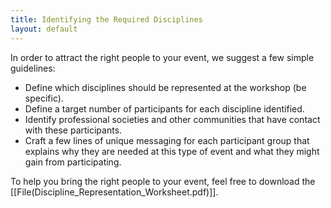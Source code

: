 ```yaml
---
title: Identifying the Required Disciplines
layout: default
---
```

In order to attract the right people to your event, we suggest a few simple guidelines:
* Define which disciplines should be represented at the workshop (be specific).
* Define a target number of participants for each discipline identified.
* Identify professional societies and other communities that have contact with these participants.
* Craft a few lines of unique messaging for each participant group that explains why they are needed at this type of event and what they might gain from participating.

To help you bring the right people to your event, feel free to download the [[File(Discipline_Representation_Worksheet.pdf)]].